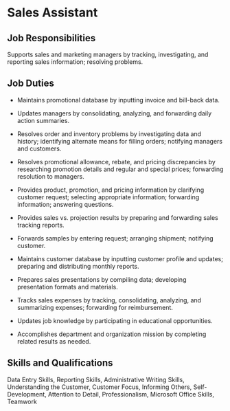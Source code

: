 # Sales Assistant

## Job Responsibilities

Supports sales and marketing managers by tracking, investigating, and reporting sales information; resolving problems.

## Job Duties

* Maintains promotional database by inputting invoice and bill-back data.

* Updates managers by consolidating, analyzing, and forwarding daily action summaries.

* Resolves order and inventory problems by investigating data and history; identifying alternate means for filling orders; notifying managers and customers.

* Resolves promotional allowance, rebate, and pricing discrepancies by researching promotion details and regular and special prices; forwarding resolution to managers.

* Provides product, promotion, and pricing information by clarifying customer request; selecting appropriate information; forwarding information; answering questions.

* Provides sales vs. projection results by preparing and forwarding sales tracking reports.

* Forwards samples by entering request; arranging shipment; notifying customer.

* Maintains customer database by inputting customer profile and updates; preparing and distributing monthly reports.

* Prepares sales presentations by compiling data; developing presentation formats and materials.

* Tracks sales expenses by tracking, consolidating, analyzing, and summarizing expenses; forwarding for reimbursement.

* Updates job knowledge by participating in educational opportunities.

* Accomplishes department and organization mission by completing related results as needed.

## Skills and Qualifications

  Data Entry Skills, Reporting Skills, Administrative Writing Skills, Understanding the Customer, Customer Focus, Informing Others, Self-Development, Attention to Detail, Professionalism, Microsoft Office Skills, Teamwork

